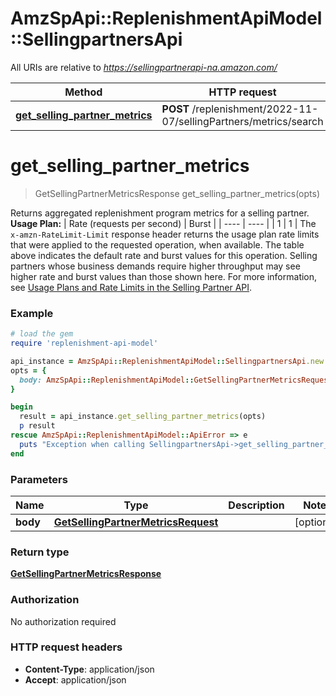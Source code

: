 # AmzSpApi::ReplenishmentApiModel::SellingpartnersApi

All URIs are relative to *https://sellingpartnerapi-na.amazon.com/*

Method | HTTP request | Description
------------- | ------------- | -------------
[**get_selling_partner_metrics**](SellingpartnersApi.md#get_selling_partner_metrics) | **POST** /replenishment/2022-11-07/sellingPartners/metrics/search | 

# **get_selling_partner_metrics**
> GetSellingPartnerMetricsResponse get_selling_partner_metrics(opts)



Returns aggregated replenishment program metrics for a selling partner.   **Usage Plan:**  | Rate (requests per second) | Burst | | ---- | ---- | | 1 | 1 |  The `x-amzn-RateLimit-Limit` response header returns the usage plan rate limits that were applied to the requested operation, when available. The table above indicates the default rate and burst values for this operation. Selling partners whose business demands require higher throughput may see higher rate and burst values than those shown here. For more information, see [Usage Plans and Rate Limits in the Selling Partner API](https://developer-docs.amazon.com/sp-api/docs/usage-plans-and-rate-limits-in-the-sp-api).

### Example
```ruby
# load the gem
require 'replenishment-api-model'

api_instance = AmzSpApi::ReplenishmentApiModel::SellingpartnersApi.new
opts = { 
  body: AmzSpApi::ReplenishmentApiModel::GetSellingPartnerMetricsRequest.new # GetSellingPartnerMetricsRequest | 
}

begin
  result = api_instance.get_selling_partner_metrics(opts)
  p result
rescue AmzSpApi::ReplenishmentApiModel::ApiError => e
  puts "Exception when calling SellingpartnersApi->get_selling_partner_metrics: #{e}"
end
```

### Parameters

Name | Type | Description  | Notes
------------- | ------------- | ------------- | -------------
 **body** | [**GetSellingPartnerMetricsRequest**](GetSellingPartnerMetricsRequest.md)|  | [optional] 

### Return type

[**GetSellingPartnerMetricsResponse**](GetSellingPartnerMetricsResponse.md)

### Authorization

No authorization required

### HTTP request headers

 - **Content-Type**: application/json
 - **Accept**: application/json




